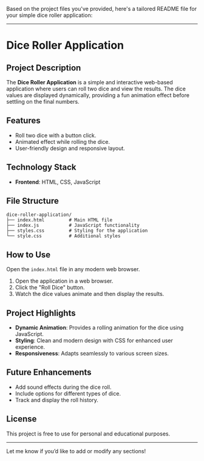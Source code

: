 Based on the project files you've provided, here's a tailored README file for your simple dice roller application:

---

# Dice Roller Application  

## Project Description  
The **Dice Roller Application** is a simple and interactive web-based application where users can roll two dice and view the results. The dice values are displayed dynamically, providing a fun animation effect before settling on the final numbers.  

## Features  
- Roll two dice with a button click.  
- Animated effect while rolling the dice.  
- User-friendly design and responsive layout.  

## Technology Stack  
- **Frontend**: HTML, CSS, JavaScript   



## File Structure  
```plaintext  
dice-roller-application/  
├── index.html         # Main HTML file  
├── index.js           # JavaScript functionality  
├── styles.css         # Styling for the application  
└── style.css          # Additional styles  
```  

## How to Use 
 Open the `index.html` file in any modern web browser.  
1. Open the application in a web browser.  
2. Click the "Roll Dice" button.  
3. Watch the dice values animate and then display the results.  

## Project Highlights  
- **Dynamic Animation**: Provides a rolling animation for the dice using JavaScript.  
- **Styling**: Clean and modern design with CSS for enhanced user experience.  
- **Responsiveness**: Adapts seamlessly to various screen sizes.  

## Future Enhancements  
- Add sound effects during the dice roll.  
- Include options for different types of dice.  
- Track and display the roll history.  

## License  
This project is free to use for personal and educational purposes.  

---

Let me know if you’d like to add or modify any sections!
